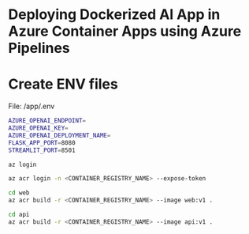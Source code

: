 # Deploying Dockerized AI App in Azure Container Apps using Azure Pipelines

# Create ENV files
File: /app/.env
```bash
AZURE_OPENAI_ENDPOINT=
AZURE_OPENAI_KEY=
AZURE_OPENAI_DEPLOYMENT_NAME=
FLASK_APP_PORT=8080
STREAMLIT_PORT=8501
```

```bash
az login
```

```bash
az acr login -n <CONTAINER_REGISTRY_NAME> --expose-token
```

```bash
cd web
az acr build -r <CONTAINER_REGISTRY_NAME> --image web:v1 .
```

```bash
cd api
az acr build -r <CONTAINER_REGISTRY_NAME> --image api:v1 .
```
